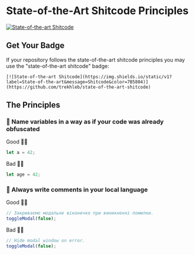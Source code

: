 # State-of-the-Art Shitcode Principles

[![State-of-the-art Shitcode](https://img.shields.io/static/v1?label=State-of-the-art&message=Shitcode&color=7B5804)](https://github.com/trekhleb/state-of-the-art-shitcode)

## Get Your Badge

If your repository follows the state-of-the-art shitcode principles you may use the "state-of-the-art shitcode" badge:

```
[![State-of-the-art Shitcode](https://img.shields.io/static/v1?label=State-of-the-art&message=Shitcode&color=7B5804)](https://github.com/trekhleb/state-of-the-art-shitcode)
```

## The Principles

### 💩 Name variables in a way as if your code was already obfuscated

Good 👍🏻

```javascript
let a = 42;
```

Bad 👎🏻

```javascript
let age = 42;
```

### 💩 Always write comments in your local language

Good 👍🏻

```javascript
// Закриваємо модальне віконечко при виникненні помилки.
toggleModal(false);
```

Bad 👎🏻

```javascript
// Hide modal window on error.
toggleModal(false);
```